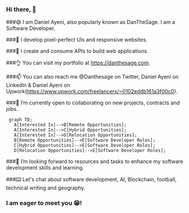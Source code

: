 ### Hi there, 👋

###😄 I am Daniel Ayeni, also popularly known as DanTheSage. I am a Software Developer.

###🔭 I develop pixel-perfect UIs and responsive websites.

###🔭 I create and consume APIs to build web applications.

###👌 You can visit my portfolio at https://danthesage.com.

###📫 You can also reach me @Danthesage on Twitter, Daniel Ayeni on LinkedIn & Daniel Ayeni on Upwork(https://www.upwork.com/freelancers/~0102eddb161a3f00c0). 

###🌱 I’m currently open to collaborating on new projects, contracts and jobs.

```mermaid
 graph TD;
   A[Interested In]-->B[Remote Opportunities];
   A[Interested In]-->C[Hybrid Opportunities];
   A[Interested In]-->D[Relocation Opportunities];
   B[Remote Opportunities]-->E[Software Developer Roles];
   C[Hybrid Opportunities]-->E[Software Developer Roles];
   D[Relocation Opportunities]-->E[Software Developer Roles];
```

###👯 I’m looking forward to resources and tasks to enhance my software development skills and learning. 

###⌨️ Let's chat about software development, AI, Blockchain, football, technical writing and geography. 

### I am eager to meet you 😁!

